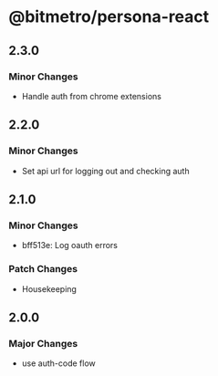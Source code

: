 # @bitmetro/persona-react

## 2.3.0

### Minor Changes

- Handle auth from chrome extensions

## 2.2.0

### Minor Changes

- Set api url for logging out and checking auth

## 2.1.0

### Minor Changes

- bff513e: Log oauth errors

### Patch Changes

- Housekeeping

## 2.0.0

### Major Changes

- use auth-code flow
